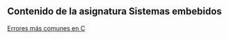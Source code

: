 ## Contenido de la asignatura **Sistemas embebidos** 

[Errores más comunes en C](http://sistemasembebidospioix.github.io/contenido/errores_comunes_c.md)

